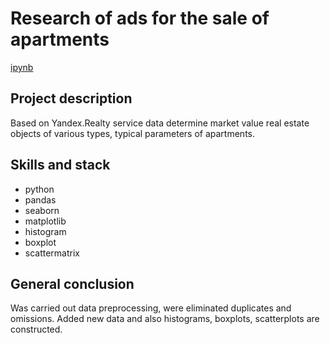 # Research of ads for the sale of apartments

[ipynb](https://github.com/MilkaKaplan/Portfolio/blob/research-data-analysis/ADS%20for%20the%20sale%20of%20apartments/Research_of_ads_for_the_sale_of_apartments.ipynb)

## Project description
Based on Yandex.Realty service data determine market value real estate objects of various types, typical parameters of apartments.

## Skills and stack
* python
* pandas
* seaborn
* matplotlib
* histogram
* boxplot
* scattermatrix

## General conclusion
Was carried out data preprocessing, were eliminated duplicates and omissions. Added new data and also histograms, boxplots, scatterplots are constructed.
